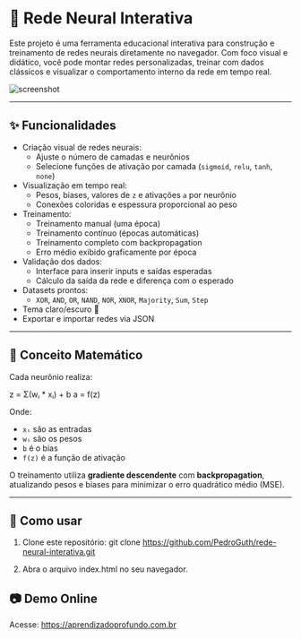 # 🧠 Rede Neural Interativa

Este projeto é uma ferramenta educacional interativa para construção e treinamento de redes neurais diretamente no navegador. Com foco visual e didático, você pode montar redes personalizadas, treinar com dados clássicos e visualizar o comportamento interno da rede em tempo real.

![screenshot](./screenshot.png) <!-- Adicione uma imagem se quiser -->

---

## ✨ Funcionalidades

- Criação visual de redes neurais:
  - Ajuste o número de camadas e neurônios
  - Selecione funções de ativação por camada (`sigmoid`, `relu`, `tanh`, `none`)
- Visualização em tempo real:
  - Pesos, biases, valores de `z` e ativações `a` por neurônio
  - Conexões coloridas e espessura proporcional ao peso
- Treinamento:
  - Treinamento manual (uma época)
  - Treinamento contínuo (épocas automáticas)
  - Treinamento completo com backpropagation
  - Erro médio exibido graficamente por época
- Validação dos dados:
  - Interface para inserir inputs e saídas esperadas
  - Cálculo da saída da rede e diferença com o esperado
- Datasets prontos:
  - `XOR`, `AND`, `OR`, `NAND`, `NOR`, `XNOR`, `Majority`, `Sum`, `Step`
- Tema claro/escuro 🌙
- Exportar e importar redes via JSON

---

## 🧠 Conceito Matemático

Cada neurônio realiza:

z = Σ(wᵢ * xᵢ) + b
a = f(z)


Onde:
- `xᵢ` são as entradas
- `wᵢ` são os pesos
- `b` é o bias
- `f(z)` é a função de ativação

O treinamento utiliza **gradiente descendente** com **backpropagation**, atualizando pesos e biases para minimizar o erro quadrático médio (MSE).

---

## 🚀 Como usar

1. Clone este repositório:
git clone https://github.com/PedroGuth/rede-neural-interativa.git

2. Abra o arquivo index.html no seu navegador.

## 📷 Demo Online
Acesse: https://aprendizadoprofundo.com.br
